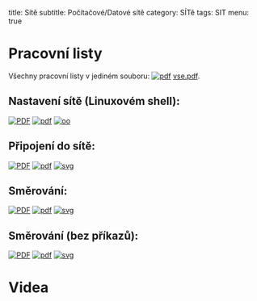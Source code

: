 title: Sítě
subtitle: Počítačové/Datové sítě
category: SÍTě
tags: SIT
menu: true

[pdf]: {static}/images/ico/pdf.png  "PDF"
[oo]:  {static}/images/ico/OO.png   "LibreOffice"
[svg]: {static}/images/ico/svg.png  "SVG"

Pracovní listy
==================

Všechny pracovní listy v jediném souboru: 
[![pdf][]]({static}vse.pdf)
[vse.pdf]({static}vse.pdf).


Nastavení sítě (Linuxovém shell):
----------------------------------


[![PDF]({static}010-prikazy.png)]({static}010-prikazy.pdf)
[![pdf][]]({static}010-prikazy.pdf)
[![oo][]]({static}010-prikazy.odt)


Připojení do sítě:
-----------------------

[![PDF]({static}020-pripojeni.png)]({static}020-pripojeni.pdf)
[![pdf][]]({static}020-pripojeni.pdf)
[![svg][]]({static}020-pripojeni.svg)

Směrování:
------------------------

[![PDF]({static}030-smerovani.png)]({static}030-smerovani.pdf)
[![pdf][]]({static}030-smerovani.pdf)
[![svg][]]({static}030-smerovani.svg)

Směrování (bez příkazů):
-----------------------

[![PDF]({static}032-smerovani_.png)]({static}032-smerovani_.pdf)
[![pdf][]]({static}032-smerovani_.pdf)
[![svg][]]({static}032-smerovani_.svg)



Videa
=================


